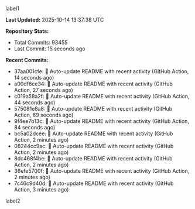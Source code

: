 
label1 
<!-- ACTIVITY_START -->
**Last Updated:** 2025-10-14 13:37:38 UTC

**Repository Stats:**
- Total Commits: 93455
- Last Commit: 15 seconds ago

**Recent Commits:**
- 37aa001cfe: 🤖 Auto-update README with recent activity (GitHub Action, 14 seconds ago)
- a00df6ce34: 🤖 Auto-update README with recent activity (GitHub Action, 27 seconds ago)
- c019a58a2f: 🤖 Auto-update README with recent activity (GitHub Action, 44 seconds ago)
- 575081e8a8: 🤖 Auto-update README with recent activity (GitHub Action, 69 seconds ago)
- 9f4ee7b13c: 🤖 Auto-update README with recent activity (GitHub Action, 84 seconds ago)
- bc5a02dcee: 🤖 Auto-update README with recent activity (GitHub Action, 2 minutes ago)
- 08244cc9ac: 🤖 Auto-update README with recent activity (GitHub Action, 2 minutes ago)
- 8dc468f4be: 🤖 Auto-update README with recent activity (GitHub Action, 2 minutes ago)
- 36efe5700f: 🤖 Auto-update README with recent activity (GitHub Action, 2 minutes ago)
- 7c46c9d40d: 🤖 Auto-update README with recent activity (GitHub Action, 3 minutes ago)
<!-- ACTIVITY_END -->

label2
